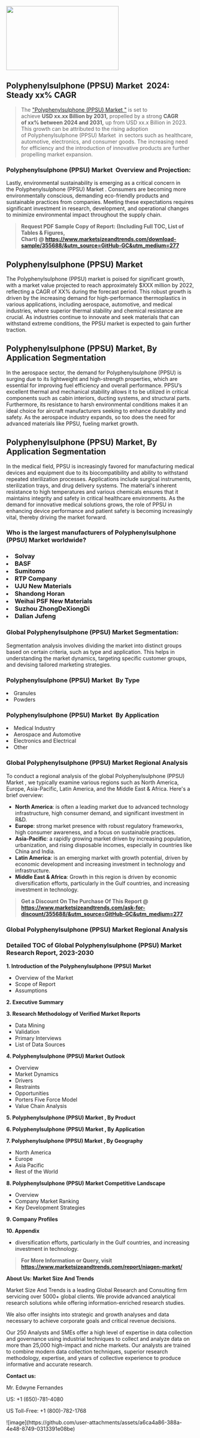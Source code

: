 <p><img class="alignnone size-medium wp-image-20088" src="https://ffe5etoiles.com/wp-content/uploads/2024/12/MST1-300x171.png" alt="" width="300" height="171" /></p><h2 id="ember46" class="ember-view reader-text-block__heading-2">Polyphenylsulphone (PPSU) Market &nbsp;2024: Steady&nbsp;xx% CAGR</h2><blockquote id="ember47" class="ember-view reader-text-block__blockquote">The&nbsp;<a class="app-aware-link " href="https://www.marketsizeandtrends.com/download-sample/355688/&utm_source=GitHub-GC&utm_medium=277" target="_blank" data-test-app-aware-link="">"Polyphenylsulphone (PPSU) Market "</a>&nbsp;is set to achieve&nbsp;<strong>USD&nbsp;xx.xx&nbsp;Billion by 2031,</strong>&nbsp;propelled by a strong&nbsp;<strong>CAGR of&nbsp;xx% between 2024 and 2031,</strong>&nbsp;up from USD xx.x Billion in 2023. This growth can be attributed to the rising adoption of&nbsp;Polyphenylsulphone (PPSU) Market &nbsp;in sectors such as healthcare, automotive, electronics, and consumer goods. The increasing need for efficiency and the introduction of innovative products are further propelling market expansion.</blockquote><h3 id="ember48" class="ember-view reader-text-block__heading-3">Polyphenylsulphone (PPSU) Market &nbsp;Overview and Projection:</h3><p id="ember49" class="ember-view reader-text-block__paragraph">Lastly, environmental sustainability is emerging as a critical concern in the&nbsp;Polyphenylsulphone (PPSU) Market . Consumers are becoming more environmentally conscious, demanding eco-friendly products and sustainable practices from companies. Meeting these expectations requires significant investment in research, development, and operational changes to minimize environmental impact throughout the supply chain.</p><blockquote id="ember50" class="ember-view reader-text-block__blockquote"><strong>Request PDF Sample Copy of Report: (Including Full TOC, List of Tables &amp; Figures, Chart)&nbsp;@&nbsp;<strong><a href="https://www.marketsizeandtrends.com/download-sample/355688/&utm_source=GitHub-GC&utm_medium=277" target="_blank">https://www.marketsizeandtrends.com/download-sample/355688/&utm_source=GitHub-GC&utm_medium=277</a></strong></strong></blockquote><h3 class=""> <h2>Polyphenylsulphone (PPSU) Market</h2><p>The Polyphenylsulphone (PPSU) market is poised for significant growth, with a market value projected to reach approximately $XXX million by 2022, reflecting a CAGR of XX% during the forecast period. This robust growth is driven by the increasing demand for high-performance thermoplastics in various applications, including aerospace, automotive, and medical industries, where superior thermal stability and chemical resistance are crucial. As industries continue to innovate and seek materials that can withstand extreme conditions, the PPSU market is expected to gain further traction.</p><h2>Polyphenylsulphone (PPSU) Market, By Application Segmentation</h2><p>In the aerospace sector, the demand for Polyphenylsulphone (PPSU) is surging due to its lightweight and high-strength properties, which are essential for improving fuel efficiency and overall performance. PPSU’s excellent thermal and mechanical stability allows it to be utilized in critical components such as cabin interiors, ducting systems, and structural parts. Furthermore, its resistance to harsh environmental conditions makes it an ideal choice for aircraft manufacturers seeking to enhance durability and safety. As the aerospace industry expands, so too does the need for advanced materials like PPSU, fueling market growth.</p><h2>Polyphenylsulphone (PPSU) Market, By Application Segmentation</h2><p>In the medical field, PPSU is increasingly favored for manufacturing medical devices and equipment due to its biocompatibility and ability to withstand repeated sterilization processes. Applications include surgical instruments, sterilization trays, and drug delivery systems. The material's inherent resistance to high temperatures and various chemicals ensures that it maintains integrity and safety in critical healthcare environments. As the demand for innovative medical solutions grows, the role of PPSU in enhancing device performance and patient safety is becoming increasingly vital, thereby driving the market forward.</p></h3><h3 id="" class="">Who is the largest manufacturers of&nbsp;Polyphenylsulphone (PPSU) Market  worldwide?</h3><h3 class=""></Li><Li>Solvay</Li><Li> BASF</Li><Li> Sumitomo</Li><Li> RTP Company</Li><Li> UJU New Materials</Li><Li> Shandong Horan</Li><Li> Weihai PSF New Materials</Li><Li> Suzhou ZhongDeXiongDi</Li><Li> Dalian Jufeng</h3><h3 id="ember53" class="ember-view reader-text-block__heading-3">Global&nbsp;Polyphenylsulphone (PPSU) Market  Segmentation:</h3><p id="ember54" class="ember-view reader-text-block__paragraph">Segmentation analysis involves dividing the market into distinct groups based on certain criteria, such as type and application. This helps in understanding the market dynamics, targeting specific customer groups, and devising tailored marketing strategies.</p><h3 id="" class="">Polyphenylsulphone (PPSU) Market &nbsp;By Type</h3><p></Li><Li>Granules</Li><Li> Powders</p><h3 id="" class="">Polyphenylsulphone (PPSU) Market &nbsp;By Application</h3><p class=""></Li><Li>Medical Industry</Li><Li> Aerospace and Automotive</Li><Li> Electronics and Electrical</Li><Li> Other</p><h3 id="ember62" class="ember-view reader-text-block__heading-3">Global Polyphenylsulphone (PPSU) Market  Regional Analysis</h3><p id="ember63" class="ember-view reader-text-block__paragraph">To conduct a regional analysis of the global Polyphenylsulphone (PPSU) Market , we typically examine various regions such as North America, Europe, Asia-Pacific, Latin America, and the Middle East &amp; Africa. Here's a brief overview:</p><ul><li><strong>North America</strong>: is often a leading market due to advanced technology infrastructure, high consumer demand, and significant investment in R&amp;D.</li><li><strong>Europe</strong>: strong market presence with robust regulatory frameworks, high consumer awareness, and a focus on sustainable practices.</li><li><strong>Asia-Pacific</strong>: a rapidly growing market driven by increasing population, urbanization, and rising disposable incomes, especially in countries like China and India.</li><li><strong>Latin America</strong>: is an emerging market with growth potential, driven by economic development and increasing investment in technology and infrastructure.</li><li><strong>Middle East &amp; Africa</strong>: Growth in this region is driven by economic diversification efforts, particularly in the Gulf countries, and increasing investment in technology.</li></ul><blockquote id="ember61" class="ember-view reader-text-block__blockquote"><strong>Get a Discount On The Purchase Of This Report @ <strong><a href="https://html-cleaner.com/" target="">https://www.marketsizeandtrends.com/ask-for-discount/355688/&utm_source=GitHub-GC&utm_medium=277</a></strong></strong></blockquote><h3 id="ember62" class="ember-view reader-text-block__heading-3">Global Polyphenylsulphone (PPSU) Market  Regional Analysis</h3><h3 id="" class="">Detailed TOC of Global Polyphenylsulphone (PPSU) Market  Research Report, 2023-2030</h3><p id="" class=""><strong>1. Introduction of the Polyphenylsulphone (PPSU) Market </strong></p><ul><li>Overview of the Market</li><li>Scope of Report</li><li>Assumptions</li></ul><p id="" class=""><strong>2. Executive Summary</strong></p><p id="" class=""><strong>3. Research Methodology of Verified Market Reports</strong></p><ul><li>Data Mining</li><li>Validation</li><li>Primary Interviews</li><li>List of Data Sources</li></ul><p id="" class=""><strong>4. Polyphenylsulphone (PPSU) Market  Outlook</strong></p><ul><li>Overview</li><li>Market Dynamics</li><li>Drivers</li><li>Restraints</li><li>Opportunities</li><li>Porters Five Force Model</li><li>Value Chain Analysis</li></ul><p id="" class=""><strong>5. Polyphenylsulphone (PPSU) Market , By Product</strong></p><p id="" class=""><strong>6. Polyphenylsulphone (PPSU) Market , By Application</strong></p><p id="" class=""><strong>7. Polyphenylsulphone (PPSU) Market , By Geography</strong></p><ul><li>North America</li><li>Europe</li><li>Asia Pacific</li><li>Rest of the World</li></ul><p id="" class=""><strong>8. Polyphenylsulphone (PPSU) Market  Competitive Landscape</strong></p><ul><li>Overview</li><li>Company Market Ranking</li><li>Key Development Strategies</li></ul><p id="" class=""><strong>9. Company Profiles</strong></p><p id="" class=""><strong>10. Appendix</strong></p><ul><li>diversification efforts, particularly in the Gulf countries, and increasing investment in technology.</li></ul><blockquote id="ember65" class="ember-view reader-text-block__blockquote"><strong>For More Information or Query, visit <strong><strong><a href="https://html-cleaner.com/" target="">https://www.marketsizeandtrends.com/report/niagen-market/</a></strong></strong></strong></blockquote><p id="" class=""><strong>About Us: Market Size And Trends</strong></p><p id="" class="">Market Size And Trends is a leading Global Research and Consulting firm servicing over 5000+ global clients. We provide advanced analytical research solutions while offering information-enriched research studies.</p><p id="" class="">We also offer insights into strategic and growth analyses and data necessary to achieve corporate goals and critical revenue decisions.</p><p id="" class="">Our 250 Analysts and SMEs offer a high level of expertise in data collection and governance using industrial techniques to collect and analyze data on more than 25,000 high-impact and niche markets. Our analysts are trained to combine modern data collection techniques, superior research methodology, expertise, and years of collective experience to produce informative and accurate research.</p><p id="" class=""><strong>Contact us:</strong></p><p id="" class="">Mr. Edwyne Fernandes</p><p id="" class="">US: +1 (650)-781-4080</p><p id="" class="">US Toll-Free: +1 (800)-782-1768</p>
![image](https://github.com/user-attachments/assets/a6ca4a86-388a-4e48-8749-0313391e08be)
